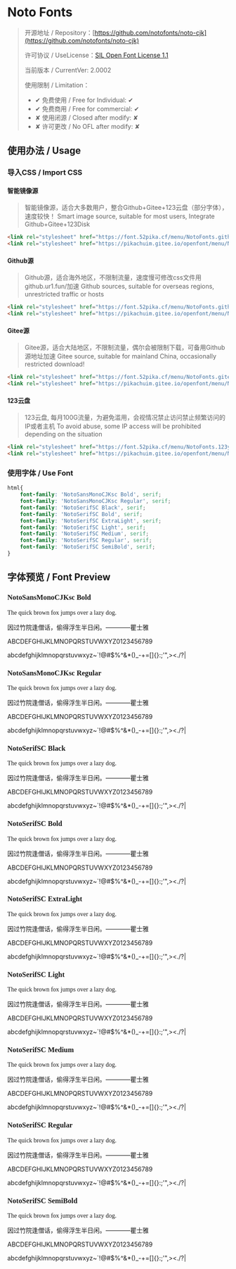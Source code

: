 # Noto Fonts

> 开源地址 / Repository：[https://github.com/notofonts/noto-cjk](https://github.com/notofonts/noto-cjk)
> 
> 许可协议 / UseLicense：[SIL Open Font License 1.1](https://github.com/notofonts/noto-cjk/blob/main/LICENSE)
> 
> 当前版本 / CurrentVer: 2.0002
> 
> 使用限制 / Limitation：
> - ✔ 免费使用 / Free for Individual: ✔
> - ✔ 免费商用 / Free for commercial: ✔
> - ✘ 使用闭源 / Closed after modify: ✘
> - ✘ 许可更改 / No OFL after modify: ✘

## 使用办法 / Usage

### 导入CSS / Import CSS

#### 智能镜像源
> 智能镜像源，适合大多数用户，整合Github+Gitee+123云盘（部分字体），速度较快！
> Smart image source, suitable for most users, Integrate Github+Gitee+123Disk

```html
<link rel="stylesheet" href="https://font.52pika.cf/menu/NotoFonts.github.css">
<link rel="stylesheet" href="https://pikachuim.gitee.io/openfont/menu/NotoFonts.github.css">
```

#### Github源
> Github源，适合海外地区，不限制流量，速度慢可修改css文件用github.ur1.fun/加速
> Github sources, suitable for overseas regions, unrestricted traffic or hosts

```html
<link rel="stylesheet" href="https://font.52pika.cf/menu/NotoFonts.github.css">
<link rel="stylesheet" href="https://pikachuim.gitee.io/openfont/menu/NotoFonts.github.css">
```

#### Gitee源
> Gitee源，适合大陆地区，不限制流量，偶尔会被限制下载，可备用Github 源地址加速
> Gitee source, suitable for mainland China, occasionally restricted download!

```html
<link rel="stylesheet" href="https://font.52pika.cf/menu/NotoFonts.gitees.css">
<link rel="stylesheet" href="https://pikachuim.gitee.io/openfont/menu/NotoFonts.gitees.css">
```

#### 123云盘
> 123云盘,  每月100G流量，为避免滥用，会视情况禁止访问禁止频繁访问的IP或者主机
> To avoid abuse, some IP access will be prohibited depending on the situation

```html
<link rel="stylesheet" href="https://font.52pika.cf/menu/NotoFonts.123yun.css">
<link rel="stylesheet" href="https://pikachuim.gitee.io/openfont/menu/NotoFonts.123yun.css">
```

### 使用字体 / Use Font

```css
html{
	font-family: 'NotoSansMonoCJKsc Bold', serif;
	font-family: 'NotoSansMonoCJKsc Regular', serif;
	font-family: 'NotoSerifSC Black', serif;
	font-family: 'NotoSerifSC Bold', serif;
	font-family: 'NotoSerifSC ExtraLight', serif;
	font-family: 'NotoSerifSC Light', serif;
	font-family: 'NotoSerifSC Medium', serif;
	font-family: 'NotoSerifSC Regular', serif;
	font-family: 'NotoSerifSC SemiBold', serif;
}
```

## 字体预览 / Font Preview

<link rel="stylesheet" href="https://pikachuim.gitee.io/openfont/menu/NotoFonts.smarts.css">
<link rel="stylesheet" href="https://font.52pika.cf/menu/NotoFonts.smarts.css">

<h3 style="font-family: 'NotoSansMonoCJKsc Bold', serif;">NotoSansMonoCJKsc Bold</h3>
<p style="font-family: 'NotoSansMonoCJKsc Bold', serif;">The quick brown fox jumps over a lazy dog.<br />

因过竹院逢僧话，偷得浮生半日闲。————瞿士雅<br />

ABCDEFGHIJKLMNOPQRSTUVWXYZ0123456789<br />

abcdefghijklmnopqrstuvwxyz~`!@#$%^&*()_-+=[]{}:;'",><./?\|</p>

<h3 style="font-family: 'NotoSansMonoCJKsc Regular', serif;">NotoSansMonoCJKsc Regular</h3>
<p style="font-family: 'NotoSansMonoCJKsc Regular', serif;">The quick brown fox jumps over a lazy dog.<br />

因过竹院逢僧话，偷得浮生半日闲。————瞿士雅<br />

ABCDEFGHIJKLMNOPQRSTUVWXYZ0123456789<br />

abcdefghijklmnopqrstuvwxyz~`!@#$%^&*()_-+=[]{}:;'",><./?\|</p>

<h3 style="font-family: 'NotoSerifSC Black', serif;">NotoSerifSC Black</h3>
<p style="font-family: 'NotoSerifSC Black', serif;">The quick brown fox jumps over a lazy dog.<br />

因过竹院逢僧话，偷得浮生半日闲。————瞿士雅<br />

ABCDEFGHIJKLMNOPQRSTUVWXYZ0123456789<br />

abcdefghijklmnopqrstuvwxyz~`!@#$%^&*()_-+=[]{}:;'",><./?\|</p>

<h3 style="font-family: 'NotoSerifSC Bold', serif;">NotoSerifSC Bold</h3>
<p style="font-family: 'NotoSerifSC Bold', serif;">The quick brown fox jumps over a lazy dog.<br />

因过竹院逢僧话，偷得浮生半日闲。————瞿士雅<br />

ABCDEFGHIJKLMNOPQRSTUVWXYZ0123456789<br />

abcdefghijklmnopqrstuvwxyz~`!@#$%^&*()_-+=[]{}:;'",><./?\|</p>

<h3 style="font-family: 'NotoSerifSC ExtraLight', serif;">NotoSerifSC ExtraLight</h3>
<p style="font-family: 'NotoSerifSC ExtraLight', serif;">The quick brown fox jumps over a lazy dog.<br />

因过竹院逢僧话，偷得浮生半日闲。————瞿士雅<br />

ABCDEFGHIJKLMNOPQRSTUVWXYZ0123456789<br />

abcdefghijklmnopqrstuvwxyz~`!@#$%^&*()_-+=[]{}:;'",><./?\|</p>

<h3 style="font-family: 'NotoSerifSC Light', serif;">NotoSerifSC Light</h3>
<p style="font-family: 'NotoSerifSC Light', serif;">The quick brown fox jumps over a lazy dog.<br />

因过竹院逢僧话，偷得浮生半日闲。————瞿士雅<br />

ABCDEFGHIJKLMNOPQRSTUVWXYZ0123456789<br />

abcdefghijklmnopqrstuvwxyz~`!@#$%^&*()_-+=[]{}:;'",><./?\|</p>

<h3 style="font-family: 'NotoSerifSC Medium', serif;">NotoSerifSC Medium</h3>
<p style="font-family: 'NotoSerifSC Medium', serif;">The quick brown fox jumps over a lazy dog.<br />

因过竹院逢僧话，偷得浮生半日闲。————瞿士雅<br />

ABCDEFGHIJKLMNOPQRSTUVWXYZ0123456789<br />

abcdefghijklmnopqrstuvwxyz~`!@#$%^&*()_-+=[]{}:;'",><./?\|</p>

<h3 style="font-family: 'NotoSerifSC Regular', serif;">NotoSerifSC Regular</h3>
<p style="font-family: 'NotoSerifSC Regular', serif;">The quick brown fox jumps over a lazy dog.<br />

因过竹院逢僧话，偷得浮生半日闲。————瞿士雅<br />

ABCDEFGHIJKLMNOPQRSTUVWXYZ0123456789<br />

abcdefghijklmnopqrstuvwxyz~`!@#$%^&*()_-+=[]{}:;'",><./?\|</p>

<h3 style="font-family: 'NotoSerifSC SemiBold', serif;">NotoSerifSC SemiBold</h3>
<p style="font-family: 'NotoSerifSC SemiBold', serif;">The quick brown fox jumps over a lazy dog.<br />

因过竹院逢僧话，偷得浮生半日闲。————瞿士雅<br />

ABCDEFGHIJKLMNOPQRSTUVWXYZ0123456789<br />

abcdefghijklmnopqrstuvwxyz~`!@#$%^&*()_-+=[]{}:;'",><./?\|</p>


